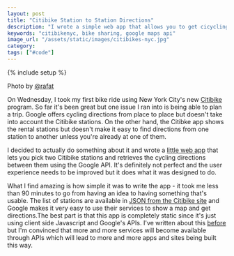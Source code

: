 ```yaml
---
layout: post
title: "Citibike Station to Station Directions"
description: "I wrote a simple web app that allows you to get cicycling directions from one Citibike station to another."
keywords: "citibikenyc, bike sharing, google maps api"
image_url: "/assets/static/images/citibikes-nyc.jpg"
category:
tags: ["#code"]
---
```

{% include setup %}
<div class="thumbnail">
    <amp-img src="{{ IMG_PATH }}citibikes-nyc.jpg"  width="1024" height="768" layout="responsive"></amp-img>
    <p>Photo by <a href="https://twitter.com/rafat/status/339046904979660800" target="_blank">@rafat</a></p>
</div>

On Wednesday, I took my first bike ride using New York City's new <a href="http://citibikenyc.com/" target="_blank">Citibike</a> program. So far it's been great but one issue I ran into is being able to plan a trip. Google offers cycling directions from place to place but doesn't take into account the Citibike stations. On the other hand, the Citibke app shows the rental stations but doesn't make it easy to find directions from one station to another unless you're already at one of them.

I decided to actually do something about it and wrote a <a href="http://dangoldin.com/citibike-station-directions/" target="_blank">little web app</a> that lets you pick two Citibike stations and retrieves the cycling directions between them using the Google API. It's definitely not perfect and the user experience needs to be improved but it does what it was designed to do.

What I find amazing is how simple it was to write the app - it took me less than 90 minutes to go from having an idea to having something that's usable. The list of stations are available in <a href="http://citibikenyc.com/stations/json" target="_blank">JSON from the Citibike site</a> and Google makes it very easy to use their services to show a map and get directions.The best part is that this app is completely static since it's just using client side Javascript and Google's APIs. I've written about this <a href="http://dangoldin.com/2013/03/12/mmmm-pseudo-static-sites/">before</a> but I'm convinced that more and more services will become available through APIs which will lead to more and more apps and sites being built this way.